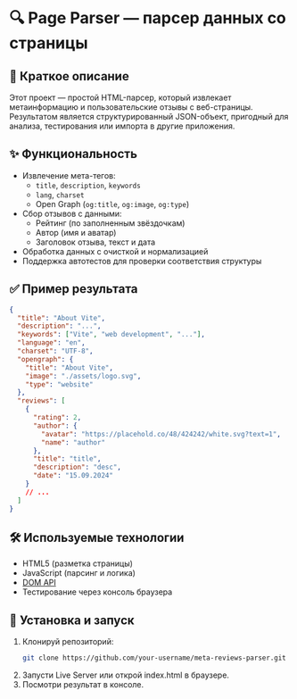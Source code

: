 # 🔍 Page Parser — парсер данных со страницы

## 📝 Краткое описание

Этот проект — простой HTML-парсер, который извлекает метаинформацию и пользовательские отзывы с веб-страницы. Результатом является структурированный JSON-объект, пригодный для анализа, тестирования или импорта в другие приложения.

## ✨ Функциональность

- Извлечение мета-тегов:
  - `title`, `description`, `keywords`
  - `lang`, `charset`
  - Open Graph (`og:title`, `og:image`, `og:type`)
- Сбор отзывов с данными:
  - Рейтинг (по заполненным звёздочкам)
  - Автор (имя и аватар)
  - Заголовок отзыва, текст и дата
- Обработка данных с очисткой и нормализацией
- Поддержка автотестов для проверки соответствия структуры

## ✅ Пример результата

```json
{
  "title": "About Vite",
  "description": "...",
  "keywords": ["Vite", "web development", "..."],
  "language": "en",
  "charset": "UTF-8",
  "opengraph": {
    "title": "About Vite",
    "image": "./assets/logo.svg",
    "type": "website"
  },
  "reviews": [
    {
      "rating": 2,
      "author": {
        "avatar": "https://placehold.co/48/424242/white.svg?text=1",
        "name": "author"
      },
      "title": "title",
      "description": "desc",
      "date": "15.09.2024"
    }
    // ...
  ]
}
```

## 🛠️ Используемые технологии

- HTML5 (разметка страницы)
- JavaScript (парсинг и логика)
- [DOM API](https://developer.mozilla.org/en-US/docs/Web/API/Document_Object_Model)
- Тестирование через консоль браузера

## 🚀 Установка и запуск

1. Клонируй репозиторий:
   ```bash
   git clone https://github.com/your-username/meta-reviews-parser.git
   ```
2. Запусти Live Server или открой index.html в браузере.
3. Посмотри результат в консоле.
